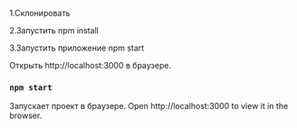 1.Склонировать

2.Запустить npm install

3.Запустить приложение npm start

Открыть http://localhost:3000 в браузере.

### `npm start`

Запускает проект в браузере. Open http://localhost:3000 to view it in the browser.

